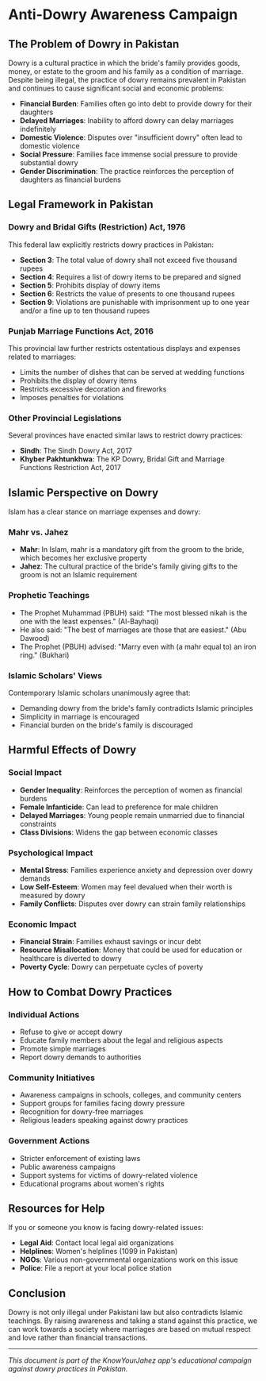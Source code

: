 # Anti-Dowry Awareness Campaign

## The Problem of Dowry in Pakistan

Dowry is a cultural practice in which the bride's family provides goods, money, or estate to the groom and his family as a condition of marriage. Despite being illegal, the practice of dowry remains prevalent in Pakistan and continues to cause significant social and economic problems:

- **Financial Burden**: Families often go into debt to provide dowry for their daughters
- **Delayed Marriages**: Inability to afford dowry can delay marriages indefinitely
- **Domestic Violence**: Disputes over "insufficient dowry" often lead to domestic violence
- **Social Pressure**: Families face immense social pressure to provide substantial dowry
- **Gender Discrimination**: The practice reinforces the perception of daughters as financial burdens

## Legal Framework in Pakistan

### Dowry and Bridal Gifts (Restriction) Act, 1976

This federal law explicitly restricts dowry practices in Pakistan:

- **Section 3**: The total value of dowry shall not exceed five thousand rupees
- **Section 4**: Requires a list of dowry items to be prepared and signed
- **Section 5**: Prohibits display of dowry items
- **Section 6**: Restricts the value of presents to one thousand rupees
- **Section 9**: Violations are punishable with imprisonment up to one year and/or a fine up to ten thousand rupees

### Punjab Marriage Functions Act, 2016

This provincial law further restricts ostentatious displays and expenses related to marriages:

- Limits the number of dishes that can be served at wedding functions
- Prohibits the display of dowry items
- Restricts excessive decoration and fireworks
- Imposes penalties for violations

### Other Provincial Legislations

Several provinces have enacted similar laws to restrict dowry practices:

- **Sindh**: The Sindh Dowry Act, 2017
- **Khyber Pakhtunkhwa**: The KP Dowry, Bridal Gift and Marriage Functions Restriction Act, 2017

## Islamic Perspective on Dowry

Islam has a clear stance on marriage expenses and dowry:

### Mahr vs. Jahez

- **Mahr**: In Islam, mahr is a mandatory gift from the groom to the bride, which becomes her exclusive property
- **Jahez**: The cultural practice of the bride's family giving gifts to the groom is not an Islamic requirement

### Prophetic Teachings

- The Prophet Muhammad (PBUH) said: "The most blessed nikah is the one with the least expenses." (Al-Bayhaqi)
- He also said: "The best of marriages are those that are easiest." (Abu Dawood)
- The Prophet (PBUH) advised: "Marry even with (a mahr equal to) an iron ring." (Bukhari)

### Islamic Scholars' Views

Contemporary Islamic scholars unanimously agree that:

- Demanding dowry from the bride's family contradicts Islamic principles
- Simplicity in marriage is encouraged
- Financial burden on the bride's family is discouraged

## Harmful Effects of Dowry

### Social Impact

- **Gender Inequality**: Reinforces the perception of women as financial burdens
- **Female Infanticide**: Can lead to preference for male children
- **Delayed Marriages**: Young people remain unmarried due to financial constraints
- **Class Divisions**: Widens the gap between economic classes

### Psychological Impact

- **Mental Stress**: Families experience anxiety and depression over dowry demands
- **Low Self-Esteem**: Women may feel devalued when their worth is measured by dowry
- **Family Conflicts**: Disputes over dowry can strain family relationships

### Economic Impact

- **Financial Strain**: Families exhaust savings or incur debt
- **Resource Misallocation**: Money that could be used for education or healthcare is diverted to dowry
- **Poverty Cycle**: Dowry can perpetuate cycles of poverty

## How to Combat Dowry Practices

### Individual Actions

- Refuse to give or accept dowry
- Educate family members about the legal and religious aspects
- Promote simple marriages
- Report dowry demands to authorities

### Community Initiatives

- Awareness campaigns in schools, colleges, and community centers
- Support groups for families facing dowry pressure
- Recognition for dowry-free marriages
- Religious leaders speaking against dowry practices

### Government Actions

- Stricter enforcement of existing laws
- Public awareness campaigns
- Support systems for victims of dowry-related violence
- Educational programs about women's rights

## Resources for Help

If you or someone you know is facing dowry-related issues:

- **Legal Aid**: Contact local legal aid organizations
- **Helplines**: Women's helplines (1099 in Pakistan)
- **NGOs**: Various non-governmental organizations work on this issue
- **Police**: File a report at your local police station

## Conclusion

Dowry is not only illegal under Pakistani law but also contradicts Islamic teachings. By raising awareness and taking a stand against this practice, we can work towards a society where marriages are based on mutual respect and love rather than financial transactions.

---

*This document is part of the KnowYourJahez app's educational campaign against dowry practices in Pakistan.* 